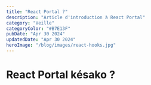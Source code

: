 ```yaml
---
title: "React Portal ?"
description: "Article d'introduction à React Portal"
category: "Veille"
categoryColor: "#B7E13F"
pubDate: "Apr 30 2024"
updatedDate: "Apr 30 2024"
heroImage: "/blog/images/react-hooks.jpg"
---
```


# React Portal késako ?
